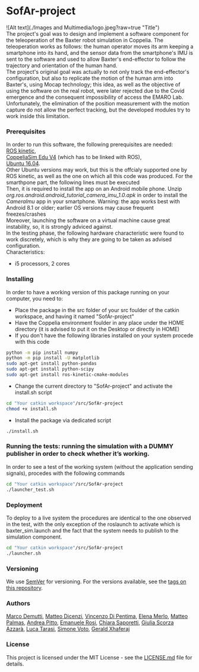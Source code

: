 # SofAr-project
![Alt text](./Images and Multimedia/logo.jpeg?raw=true "Title")  
The project's goal was to design and implement a software component for the teleoperation of the Baxter robot simulation in Coppelia. The teleoperation works as follows: the human operator moves its arm keeping a smartphone into its hand, and the sensor data from the smartphone's IMU is sent to the software and used to allow Baxter's end-effector to follow the trajectory and orientation of the human hand.  
The project's original goal was actually to not only track the end-effector's configuration, but also to replicate the motion of the human arm into Baxter's, using Mocap technology; this idea, as well as the objective of using the software on the real robot, were later rejected due to the Covid emergence and the consequent impossibility of access the EMARO Lab.  
Unfortunately, the elimination of the position measurement with the motion capture do not allow the perfect tracking, but the developed modules try to work inside this limitation.  

### Prerequisites

In order to run this software, the following prerequisites are needed:  
[ROS kinetic](http://wiki.ros.org/kinetic/Installation/Ubuntu),  
[CoppeliaSim Edu V4](https://www.coppeliarobotics.com/helpFiles/en/ros1Tutorial.htm) (which has to be linked with ROS),  
[Ubuntu 16.04](https://releases.ubuntu.com/16.04/).  
Other Ubuntu versions may work, but this is the offcialy supported one by ROS kinetic, as well as the one on which all this code was produced.
For the smarthpone part, the following lines must be executed  
Then, it is required to install the app on an Android mobile phone. Unzip *org.ros.android.android_tutorial_camera_imu_1.0.apk* in order to install the *CameraImu* app in your smartphone. Warning: the app works best with Android 8.1 or older; earlier OS versions may cause frequent freezes/crashes  
Moreover, launching the software on a virtual machine cause great instability, so, it is strongly adviced against.  
In the testing phase, the following hardware characteristic were found to work discretely, which is why they are going to be taken as advised configuration.  
Characteristics:  
- i5 processors, 2 cores

### Installing

In order to have a working version of this package running on your computer, you need to:  
- Place the package in the src folder of your src foulder of the catkin workspace, and having it named "SofAr-project"
- Have the Coppelia environment foulder in any place under the HOME directory (it is advised to put it on the Desktop or directly in HOME)
- If you don't have the following libraries installed on your system procede with this code
```sh
python -m pip install numpy
python -m pip install -U matplotlib
sudo apt-get install python-pandas
sudo apt-get install python-scipy
sudo apt-get install ros-kinetic-cmake-modules
```
- Change the current directory to "SofAr-project" and activate the install.sh script
```sh
cd "Your catkin workspace"/src/SofAr-project
chmod +x install.sh
```
- Install the package via dedicated script
```sh
./install.sh
```
### Running the tests: running the simulation with a DUMMY publisher in order to check whether it’s working.

In order to see a test of the working system (without the application sending signals), procedes with the following commands
```sh
cd "Your catkin workspace"/src/SofAr-project
./launcher_test.sh
```


### Deployment

To deploy to a live system the procedures are identical to the one observed in the test, with the only exception of the roslaunch to activate which is baxter_sim.launch and the fact that the system needs to publish to the simulation component.

```sh
cd "Your catkin workspace"/src/SofAr-project
./launcher.sh
```


### Versioning

We use [SemVer](http://semver.org/) for versioning. For the versions available, see the [tags on this repository](https://github.com/your/project/tags). 


### Authors

[Marco Demutti](https://github.com/marcodemutti), [Matteo Dicenzi](https://github.com/mattedicenzi), [Vincenzo Di Pentima](https://github.com/VinDp), [Elena Merlo](https://github.com/RobElena), [Matteo Palmas](https://github.com/Matt98x), [Andrea Pitto](https://github.com/andreabradpitto), [Emanuele Rosi](https://github.com/emanuelericcardo), [Chiara Saporetti](https://github.com/ChiaraSapo), [Giulia Scorza Azzarà](https://github.com/Giulia24091997), [Luca Tarasi](https://github.com/LucaTars), [Simone Voto](https://github.com/Cavalletta98), [Gerald Xhaferaj](https://github.com/Geraldone)


### License

This project is licensed under the MIT License - see the [LICENSE.md](LICENSE.md) file for details.
